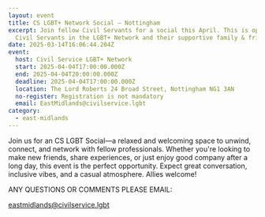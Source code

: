 ```yaml
---
layout: event
title: CS LGBT+ Network Social – Nottingham
excerpt: Join fellow Civil Servants for a social this April. This is open to all
  Civil Servants in the LGBT+ Network and their supportive family & friends.
date: 2025-03-14T16:06:44.204Z
event:
  host: Civil Service LGBT+ Network
  start: 2025-04-04T17:00:00.000Z
  end: 2025-04-04T20:00:00.000Z
  deadline: 2025-04-04T17:00:00.000Z
  location: The Lord Roberts 24 Broad Street, Nottingham NG1 3AN
  no-register: Registration is not mandatory
  email: EastMidlands@civilservice.lgbt
category:
  - east-midlands
---
```

Join us for an CS LGBT Social—a relaxed and welcoming space to unwind, connect, and network with fellow professionals. Whether you're looking to make new friends, share experiences, or just enjoy good company after a long day, this event is the perfect opportunity. Expect great conversation, inclusive vibes, and a casual atmosphere. Allies welcome!

ANY QUESTIONS OR COMMENTS PLEASE EMAIL:

eastmidlands@civilservice.lgbt